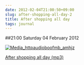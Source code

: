 ```yaml
---
date: 2012-02-04T21:00:50+09:00
slug: after-shopping-all-day-2
title: After shopping all day
tags: journal
---
```


##21:00 Saturday 04 February 2012

[![Media_httpaudioboofmb_amhjz](http://getfile3.posterous.com/getfile/files.posterous.com/thunderrabbit/GymikmDngscJgdGdDwxodbcxtlhEftlAmrIkgEcCkdhsigBEFAAvvmesIpiA/media_httpaudioboofmb_AmHJz.jpg.scaled500.jpg)](http://getfile3.posterous.com/getfile/files.posterous.com/thunderrabbit/GymikmDngscJgdGdDwxodbcxtlhEftlAmrIkgEcCkdhsigBEFAAvvmesIpiA/media_httpaudioboofmb_AmHJz.jpg.scaled1000.jpg)

  
[After shopping all day (mp3)](http://audioboo.fm/boos/653350-after-shopping-all-day.mp3?keyed=true&source=embed)
